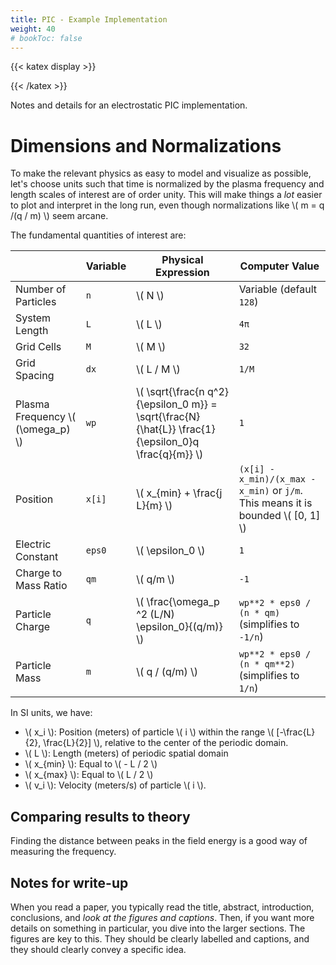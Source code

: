 ```yaml
---
title: PIC - Example Implementation
weight: 40
# bookToc: false
---
```


{{< katex display >}}

{{< /katex >}}

Notes and details for an electrostatic PIC implementation.

# Dimensions and Normalizations

To make the relevant physics as easy to model and visualize as possible, let's choose units such that time is normalized by the plasma frequency and length scales of interest are of order unity. This will make things a _lot_ easier to plot and interpret in the long run, even though normalizations like \\( m = q /(q / m) \\) seem arcane.

The fundamental quantities of interest are:

| | Variable | Physical Expression | Computer Value |
|-|-|-|-|
| Number of Particles | `n` | \\( N \\) | Variable (default `128`) |
| System Length | `L` | \\( L \\) | `4π` |
| Grid Cells | `M` | \\( M \\) | `32` |
| Grid Spacing | `dx` | \\( L / M \\) | `1/M`|
|Plasma Frequency \\( (\omega_p) \\) | `wp` | \\( \sqrt{\frac{n q^2}{\epsilon_0 m}} = \sqrt{\frac{N}{\hat{L}} \frac{1}{\epsilon_0}q \frac{q}{m}} \\) | `1` |
| Position | `x[i]` | \\( x_{min} + \frac{j L}{m} \\) | `(x[i] - x_min)/(x_max - x_min)` or `j/m`. This means it is bounded \\( [0, 1] \\) |
| Electric Constant | `eps0` | \\( \epsilon_0 \\) | `1` |
| Charge to Mass Ratio | `qm` | \\( q/m \\) | `-1` |
| Particle Charge | `q` | \\( \frac{\omega_p ^2 (L/N) \epsilon_0}{(q/m)} \\) | `wp**2 * eps0 / (n * qm)` (simplifies to `-1/n`) |
| Particle Mass | `m` | \\( q / (q/m) \\) | `wp**2 * eps0 / (n * qm**2)` (simplifies to `1/n`) |


In SI units, we have:

- \\( x_i \\): Position (meters) of particle \\( i \\) within the range \\( [-\frac{L}{2}, \frac{L}{2}] \\), relative to the center of the periodic domain.
- \\( L \\): Length (meters) of periodic spatial domain
- \\( x_{min} \\): Equal to \\( - L / 2 \\)
- \\( x_{max} \\): Equal to \\( L / 2 \\)
- \\( v_i \\): Velocity (meters/s) of particle \\( i \\).

## Comparing results to theory

Finding the distance between peaks in the field energy is a good way of measuring the frequency.


## Notes for write-up

When you read a paper, you typically read the title, abstract, introduction, conclusions, and _look at the figures and captions_. Then, if you want more details on something in particular, you dive into the larger sections. The figures are key to this. They should be clearly labelled and captions, and they should clearly convey a specific idea.